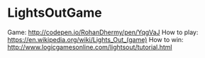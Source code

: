 # LightsOutGame
Game: http://codepen.io/RohanDhermy/pen/YqgVaJ
How to play: https://en.wikipedia.org/wiki/Lights_Out_(game)
How to win: http://www.logicgamesonline.com/lightsout/tutorial.html

